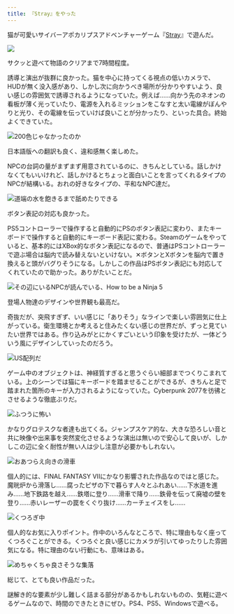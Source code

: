 ```yaml
---
title: 『Stray』をやった
---
```

猫が可愛いサイバーアポカリプスアドベンチャーゲーム『[Stray](https://store.steampowered.com/app/1332010/Stray/?l=japanese)』で遊んだ。

![](https://lh3.googleusercontent.com/ug4Esv0_y4g-AIF95SlGM1KCjXnUp8GFDuIsCmiuzxTRUjHX_ibxu6ZQSb2Z0Q3EExa9JYIkJWxbaGpanEmXIOHWtt9h19qHWv13L9D9QqdmnQqHZ7kGQrYbkgOosjYrS6Kx1AwfuTHsc30wbBWOdcc)

サクッと遊べて物語のクリアまで7時間程度。

誘導と演出が抜群に良かった。猫を中心に持ってくる視点の低いカメラで、HUDが無く没入感があり、しかし次に向かうべき場所が分かりやすいよう、良い感じの雰囲気で誘導されるようになっていた。例えば……向かう先のネオンの看板が薄く光っていたり、電源を入れるミッションをこなすと太い電線がぼんやりと光り、その電線を伝っていけば良いことが分かったり、といった具合。終始よくできていた。

![](https://lh5.googleusercontent.com/Hq6TeC00NiAQpk-ilUpOJ6gcFkA3TF_ANa1vAiWzvb28na2sT9OL9CnoQ6AesYnm1As9dsfLaWS6rMIpkh0hD5rudpXCq27-98JjDdongKnerWVO2UhnQHYixsN969KCLbMth45HYXNvGMCr6xEOFqA "200色じゃなかったのか")

日本語版への翻訳も良く、違和感無く楽しめた。

NPCの台詞の量がまずまず用意されているのに、きちんとしている。話しかけなくてもいいけれど、話しかけるとちょっと面白いことを言ってくれるタイプのNPCが結構いる。おれの好きなタイプの、平和なNPC達だ。

![](https://lh5.googleusercontent.com/G3ZbVBviOIF9Y6qgywg3deibFUOeXRQ2v6GQZ-cKOM8NdvM00OlwThzLPy0AQmUQebMldVgZY0HWk9bxutUaPpCDHbzIR_ZelEbibKcyKw0jYLaT3Inv7yKRx8rF9eyY0VpiJea4UzopoMlp0qQ0i9E "道端の水を飽きるまで舐めたりできる")

ボタン表記の対応も良かった。

PS5コントローラーで操作すると自動的にPSのボタン表記に変わり、またキーボードで操作すると自動的にキーボード表記に変わる。Steamのゲームをやっていると、基本的にはXBox的なボタン表記になるので、普通はPSコントローラーで遊ぶ場合は脳内で読み替えないといけない。✕ボタンとXボタンを脳内で置き換えると頭がバグりそうになる。しかしこの作品はPSボタン表記にも対応してくれていたので助かった。ありがたいことだ。

![](https://lh3.googleusercontent.com/kzR09gjmj_D2gsdaLIl06_CgGQ5_l5cF2rXvppQCN_x0xxJkQQvkTAEbzxxLzNWoihaFnfzgVejA3i4AbajxZTTVZ1LbMhxtkD-UaTxUmfkfjft7kDE4L8VJJP4IdHs3AvISo9cQgQPG5ba7Dpolfgg "その辺にいるNPCが読んでいる、How to be a Ninja 5")

登場人物達のデザインや世界観も最高だ。

奇抜だが、突飛すぎず、いい感じに「ありそう」なラインで楽しい雰囲気に仕上がっている。衛生環境とか考えると住みたくない感じの世界だが、ずっと見ていたい世界ではある。作り込みがとにかくすごいという印象を受けたが、一体どういう風にデザインしていったのだろう。

![](https://lh3.googleusercontent.com/iAzpH4Q8m8-ZHnFtPRGur1tWtCYbXCY29vFivZDf2PLitjA0Dta5qdAg40EDLR-h-rz6Ifn6sExH2nXRt0YhpW5gysrhD_qVGVEjjycCMkcVEDPTwL3M5KoFe0gw2L-POXHLT--vAgBF1Zu5I_5e72s "US配列だ")

ゲーム中のオブジェクトは、神経質すぎると思うぐらい細部までつくりこまれている。上のシーンでは猫にキーボードを踏ませることができるが、きちんと足で踏まれた箇所のキーが入力されるようになっていた。Cyberpunk 2077を彷彿とさせるような徹底ぶりだ。

![](https://lh6.googleusercontent.com/HFAWIgcqqOL9YNmEPyBinIX7ZSbmbHhAxfvK_JrB58hIF8-B2loF-ivCr74BTcvHjweI7LKtbGqYiWBzP6EM5DuvLvJiUO1uTFUYvoq-eyTUYA4uI8stnC_-4rHNVKZluBGc-cjNVV-5pawm2z2aDBc "ふつうに怖い")

かなりグロテスクな者達も出てくる。ジャンプスケア的な、大きな恐ろしい音と共に映像や出来事を突然変化させるような演出は無いので安心して良いが、しかしこの辺に全く耐性が無い人は少し注意が必要かもしれない。

![](https://lh4.googleusercontent.com/O5SJT1SUC5Z4-sii9-UeV_Zsn2wm5csbbymWyEdCS8m8y5ivSchKnX3h4T6U55428SOlCfhWmoOmb5tHAywr1RPBrbTlB7isGTU4soOzueeIBqWlcovwnZGq_kxc-xjZa-Ws8dA61aQUKrhoBZmu_a0 "おあつらえ向きの滑車")

個人的には、FINAL FANTASY VIIにかなり影響された作品なのではと感じた。魔晄炉から滑落し……腐ったピザの下で暮らす人々とふれあい……下水道を進み……地下鉄路を越え……鉄塔に登り……滑車で降り……鉄骨を伝って廃墟の壁を登り……赤いレーザーの罠をくぐり抜け……カーチェイスをし……

![](https://lh4.googleusercontent.com/rul7IbXaiU54H_g_j5IOnEVzUhBhqgmT5tPNbu2q68N_09J_GRULMZpBYRYwelUx7z4U3AFnw-3hWnejbO7kZF2mMxdb-FWSG9opwPZ6SxozE2DwVlk3YKeEKg5ZCINjytE4ghpe1Olb_cCAST20jQs "くつろぎ中")

個人的なお気に入りポイント。作中のいろんなところで、特に理由もなく座ってくつろぐことができる。くつろぐと良い感じにカメラが引いてゆったりした雰囲気になる。特に理由のない行動にも、意味はある。

![](https://lh4.googleusercontent.com/DjaW3qkJXyJMG9GtRc_k427JH1pwW6u-zsj1dIVecGUCEwb9_XjptzcnkRwZgFw0lC1ZDqqnhH79tmD8uzzGDGvj-DXd6PStcF1z8-EslkK1ejdN1gijmc2V39kNJyQjXVA5YUDMTz6kh-s9bcIXNa4 "めちゃくちゃ良さそうな集落")

総じて、とても良い作品だった。

謎解き的な要素が少し難しく詰まる部分があるかもしれないものの、気軽に遊べるゲームなので、時間のできたときにぜひ。PS4、PS5、Windowsで遊べる。
